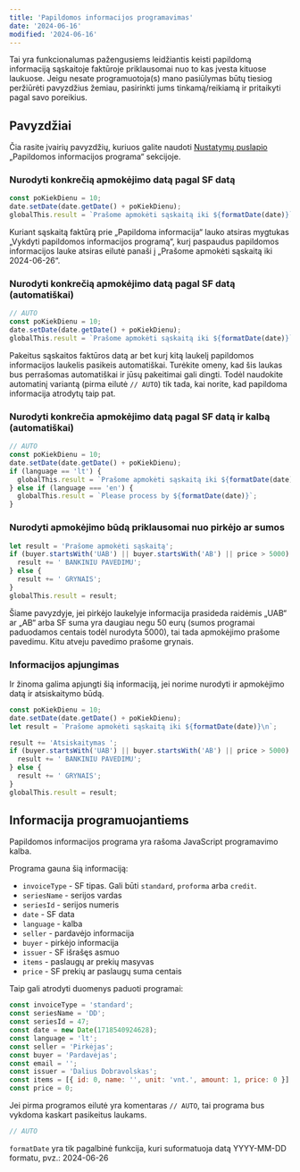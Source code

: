 ```yaml
---
title: 'Papildomos informacijos programavimas'
date: '2024-06-16'
modified: '2024-06-16'
---
```


Tai yra funkcionalumas pažengusiems leidžiantis keisti papildomą informaciją
sąskaitoje faktūroje priklausomai nuo to kas įvesta kituose laukuose. Jeigu
nesate programuotoja(s) mano pasiūlymas būtų tiesiog peržiūrėti pavyzdžius
žemiau, pasirinkti jums tinkamą/reikiamą ir pritaikyti pagal savo poreikius.

## Pavyzdžiai

Čia rasite įvairių pavyzdžių, kuriuos galite naudoti [Nustatymų
puslapio](/nustatymai) „Papildomos informacijos programa“ sekcijoje.

### Nurodyti konkrečią apmokėjimo datą pagal SF datą

```js
const poKiekDienu = 10;
date.setDate(date.getDate() + poKiekDienu);
globalThis.result = `Prašome apmokėti sąskaitą iki ${formatDate(date)}`;
```

Kuriant sąskaitą faktūrą prie „Papildoma informacija“ lauko atsiras mygtukas
„Vykdyti papildomos informacijos programą“, kurį paspaudus papildomos
informacijos lauke atsiras eilutė panaši į „Prašome apmokėti sąskaitą iki
2024-06-26“.

### Nurodyti konkrečią apmokėjimo datą pagal SF datą (automatiškai)

```js
// AUTO
const poKiekDienu = 10;
date.setDate(date.getDate() + poKiekDienu);
globalThis.result = `Prašome apmokėti sąskaitą iki ${formatDate(date)}`;
```

Pakeitus sąskaitos faktūros datą ar bet kurį kitą laukelį papildomos
informacijos laukelis pasikeis automatiškai. Turėkite omeny, kad šis laukas bus
perrašomas automatiškai ir jūsų pakeitimai gali dingti. Todėl naudokite
automatinį variantą (pirma eilutė `// AUTO`) tik tada, kai norite, kad
papildoma informacija atrodytų taip pat.

### Nurodyti konkrečia apmokėjimo datą pagal SF datą ir kalbą (automatiškai)

```js
// AUTO
const poKiekDienu = 10;
date.setDate(date.getDate() + poKiekDienu);
if (language == 'lt') {
  globalThis.result = `Prašome apmokėti sąskaitą iki ${formatDate(date)}`;
} else if (language === 'en') {
  globalThis.result = `Please process by ${formatDate(date)}`;
}
```

### Nurodyti apmokėjimo būdą priklausomai nuo pirkėjo ar sumos

```js
let result = 'Prašome apmokėti sąskaitą';
if (buyer.startsWith('UAB') || buyer.startsWith('AB') || price > 5000) {
  result += ' BANKINIU PAVEDIMU';
} else {
  result += ' GRYNAIS';
}
globalThis.result = result;
```

Šiame pavyzdyje, jei pirkėjo laukelyje informacija prasideda raidėmis „UAB“ ar
„AB“ arba SF suma yra daugiau negu 50 eurų (sumos programai paduodamos centais
todėl nurodyta 5000), tai tada apmokėjimo prašome pavedimu. Kitu atveju
pavedimo prašome grynais.

### Informacijos apjungimas

Ir žinoma galima apjungti šią informaciją, jei norime nurodyti ir apmokėjimo
datą ir atsiskaitymo būdą.

```js
const poKiekDienu = 10;
date.setDate(date.getDate() + poKiekDienu);
let result = `Prašome apmokėti sąskaitą iki ${formatDate(date)}\n`;

result += 'Atsiskaitymas ';
if (buyer.startsWith('UAB') || buyer.startsWith('AB') || price > 5000) {
  result += ' BANKINIU PAVEDIMU';
} else {
  result += ' GRYNAIS';
}
globalThis.result = result;
```

## Informacija programuojantiems

Papildomos informacijos programa yra rašoma JavaScript programavimo kalba.

Programa gauna šią informaciją:

- `invoiceType` - SF tipas. Gali būti `standard`, `proforma` arba `credit`.
- `seriesName` - serijos vardas
- `seriesId` - serijos numeris
- `date` - SF data
- `language` - kalba
- `seller` - pardavėjo informacija
- `buyer` - pirkėjo informacija
- `issuer` - SF išrašęs asmuo
- `items` - paslaugų ar prekių masyvas
- `price` - SF prekių ar paslaugų suma centais

Taip gali atrodyti duomenys paduoti programai:

```js
const invoiceType = 'standard';
const seriesName = 'DD';
const seriesId = 47;
const date = new Date(1718540924628);
const language = 'lt';
const seller = 'Pirkėjas';
const buyer = 'Pardavėjas';
const email = '';
const issuer = 'Dalius Dobravolskas';
const items = [{ id: 0, name: '', unit: 'vnt.', amount: 1, price: 0 }];
const price = 0;
```

Jei pirma programos eilutė yra komentaras `// AUTO`, tai programa bus vykdoma
kaskart pasikeitus laukams.

```js
// AUTO
```

`formatDate` yra tik pagalbinė funkcija, kuri suformatuoja datą
YYYY-MM-DD formatu, pvz.: 2024-06-26

